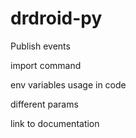 # drdroid-py

Publish events

import command

env variables
usage in code

different params

link to documentation
